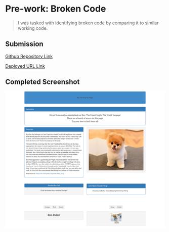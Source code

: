 # Pre-work: Broken Code

>I was tasked with identifying broken code by comparing it to similar working code.

## Submission

[Github Repository Link](https://github.com/Seifenan/p6-practice-brokencode) 

[Deployed URL Link](https://seifenan.github.io/p6-practice-brokencode/) 

## Completed Screenshot

<img src="assets\images\Screenshot.png">